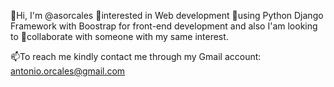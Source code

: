 👋Hi, I'm @asorcales 👀interested in Web development 🌱using Python Django Framework with Boostrap for front-end
development and also I'am looking to 💞️collaborate with someone with my same interest.

📫To reach me kindly contact me through my Gmail account: antonio.orcales@gmail.com

